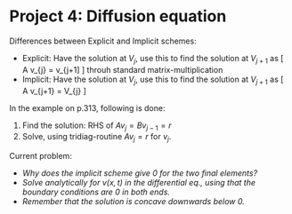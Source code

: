# Project 4: Diffusion equation

Differences between Explicit and Implicit schemes:

- Explicit: Have the solution at $V_j$, use this to find the solution at $V_{j+1}$ as
\[ A v_{j} = v_{j+1] \]
throuh standard matrix-multiplication
- Implicit: Have the solution at $V_j$, use this to find the solution at $V_{j+1}$ as
\[ A v_{j+1} = V_{j} \]

In the example on p.313, following is done:

1. Find the solution: RHS of $Av_j = Bv_{j-1} = r$
2. Solve, using tridiag-routine $Av_j = r$ for $v_j$.

Current problem:

- *Why does the implicit scheme give 0 for the two final elements?*
- *Solve analytically for $v(x,t)$ in the differential eq., using that the boundary conditions are 0 in both ends.*
- *Remember that the solution is concave downwards below 0.*

 
